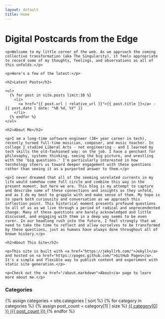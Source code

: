 ```yaml
---
layout: default
title: Home
---
```


<div class="home-layout">
  <div class="main-content">
    <h1>Digital Postcards from the Edge</h1>

    <p>Welcome to my little corner of the web. As we approach the coming collective transformation (aka The Singularity), it feels appropriate to record some of my thoughts, feelings, and observations as all of this unfolds.</p>

    <p>Here's a few of the latest:</p>

    <h2>Latest Posts</h2>

    <ul>
      {% for post in site.posts limit:10 %}
        <li>
          <a href="{{ post.url | relative_url }}">{{ post.title }}</a> - {{ post.date | date: "%B %d, %Y" }}
        </li>
      {% endfor %}
    </ul>

    <h2>About Me</h2>

    <p>I am a long-time software engineer (30+ year career in tech), recently turned full-time musician, composer, and music teacher. In college I studied Liberal Arts - not engineering - and I learned my tech skills the old-fashioned way: on the job. I have a penchant for philosophy, systems thinking, seeing the big picture, and wrestling with the 'big questions.' I'm particularly interested in how tecnhology steers us toward deeper engagement with these questions rather than seeing it as a purported answer to them.</p>

    <p>I never dreamed that all of the seeming unrelated currents in my life would somehow come full circle and combine this way in the present moment, but here we are. This blog is my attempt to capture and describe some of these connections and insights as they unfold, and as I do my best to grapple with and make sense of them. My hope is to spark both curiousity and conversation as we approach this inflection point. This historical moment presents profound questions to all of us as we live through a period of radical and unprecendented change. Many of these questions are barely acknowledged and little discussed, and engaging with them in a deep way seems to be even rarer. In our headlong rush into the future, I feel strongly that we need to take the time to reflect and allow ourselves to be transformed by these questions, just as humans have always done throughout all of known history.</p>

    <h2>About This Site</h2>

    <p>This site is built with <a href="https://jekyllrb.com/">Jekyll</a> and hosted on <a href="https://pages.github.com/">GitHub Pages</a>. It's a simple and flexible way to publish content and experiment with static site generation.</p>

    <p>Check out the <a href="/about.markdown">About</a> page to learn more about me.</p>
  </div>

  <div class="sidebar">
    <h3>Categories</h3>
    <div class="tag-cloud">
      {% assign categories = site.categories | sort %}
      {% for category in categories %}
        {% assign post_count = category[1] | size %}
        <a href="{{ '/category/' | append: category[0] | relative_url }}" class="tag tag-{{ post_count }}">
          {{ category[0] }} ({{ post_count }})
        </a>
      {% endfor %}
    </div>
  </div>
</div>